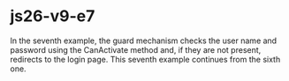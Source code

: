 # js26-v9-e7
In the seventh example, the guard mechanism checks the user name and password using the CanActivate method and, if they are not present, redirects to the login page.
This seventh example continues from the sixth one.
